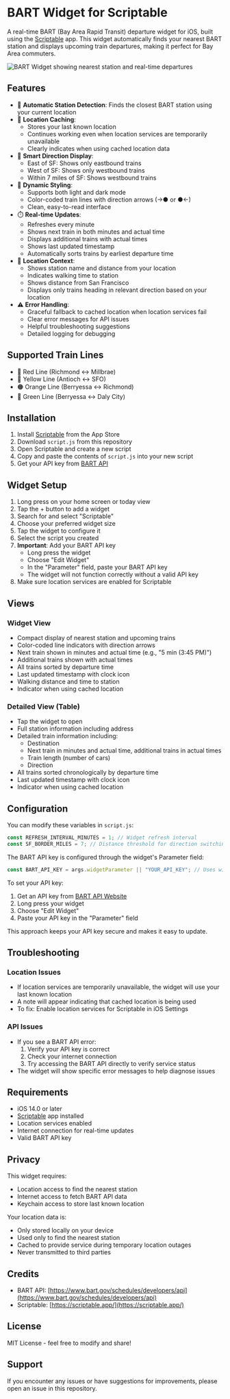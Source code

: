 # BART Widget for Scriptable

A real-time BART (Bay Area Rapid Transit) departure widget for iOS, built using the [Scriptable](https://scriptable.app/) app. This widget automatically finds your nearest BART station and displays upcoming train departures, making it perfect for Bay Area commuters.

![BART Widget showing nearest station and real-time departures](/iphone.jpeg)

## Features

- 🚉 **Automatic Station Detection**: Finds the closest BART station using your current location
- 🔄 **Location Caching**:
  - Stores your last known location
  - Continues working even when location services are temporarily unavailable
  - Clearly indicates when using cached location data
- 🚂 **Smart Direction Display**:
  - East of SF: Shows only eastbound trains
  - West of SF: Shows only westbound trains
  - Within 7 miles of SF: Shows westbound trains
- 🎨 **Dynamic Styling**:
  - Supports both light and dark mode
  - Color-coded train lines with direction arrows (→● or ●←)
  - Clean, easy-to-read interface
- ⏱️ **Real-time Updates**:
  - Refreshes every minute
  - Shows next train in both minutes and actual time
  - Displays additional trains with actual times
  - Shows last updated timestamp
  - Automatically sorts trains by earliest departure time
- 📍 **Location Context**:
  - Shows station name and distance from your location
  - Indicates walking time to station
  - Shows distance from San Francisco
  - Displays only trains heading in relevant direction based on your location
- ⚠️ **Error Handling**:
  - Graceful fallback to cached location when location services fail
  - Clear error messages for API issues
  - Helpful troubleshooting suggestions
  - Detailed logging for debugging

## Supported Train Lines

- 🔴 Red Line (Richmond ↔ Millbrae)
- 💛 Yellow Line (Antioch ↔ SFO)
- 🟠 Orange Line (Berryessa ↔ Richmond)
- 💚 Green Line (Berryessa ↔ Daly City)

## Installation

1. Install [Scriptable](https://apps.apple.com/us/app/scriptable/id1405459188) from the App Store
2. Download `script.js` from this repository
3. Open Scriptable and create a new script
4. Copy and paste the contents of `script.js` into your new script
5. Get your API key from [BART API](https://www.bart.gov/schedules/developers/api)

## Widget Setup

1. Long press on your home screen or today view
2. Tap the + button to add a widget
3. Search for and select "Scriptable"
4. Choose your preferred widget size
5. Tap the widget to configure it
6. Select the script you created
7. **Important**: Add your BART API key
   - Long press the widget
   - Choose "Edit Widget"
   - In the "Parameter" field, paste your BART API key
   - The widget will not function correctly without a valid API key
8. Make sure location services are enabled for Scriptable

## Views

### Widget View

- Compact display of nearest station and upcoming trains
- Color-coded line indicators with direction arrows
- Next train shown in minutes and actual time (e.g., "5 min (3:45 PM)")
- Additional trains shown with actual times
- All trains sorted by departure time
- Last updated timestamp with clock icon
- Walking distance and time to station
- Indicator when using cached location

### Detailed View (Table)

- Tap the widget to open
- Full station information including address
- Detailed train information including:
  - Destination
  - Next train in minutes and actual time, additional trains in actual times
  - Train length (number of cars)
  - Direction
- All trains sorted chronologically by departure time
- Last updated timestamp with clock icon
- Indicator when using cached location

## Configuration

You can modify these variables in `script.js`:

```javascript
const REFRESH_INTERVAL_MINUTES = 1; // Widget refresh interval
const SF_BORDER_MILES = 7; // Distance threshold for direction switching
```

The BART API key is configured through the widget's Parameter field:

```javascript
const BART_API_KEY = args.widgetParameter || "YOUR_API_KEY"; // Uses widget parameter
```

To set your API key:

1. Get an API key from [BART API Website](https://www.bart.gov/schedules/developers/api)
2. Long press your widget
3. Choose "Edit Widget"
4. Paste your API key in the "Parameter" field

This approach keeps your API key secure and makes it easy to update.

## Troubleshooting

### Location Issues

- If location services are temporarily unavailable, the widget will use your last known location
- A note will appear indicating that cached location is being used
- To fix: Enable location services for Scriptable in iOS Settings

### API Issues

- If you see a BART API error:
  1. Verify your API key is correct
  2. Check your internet connection
  3. Try accessing the BART API directly to verify service status
- The widget will show specific error messages to help diagnose issues

## Requirements

- iOS 14.0 or later
- [Scriptable](https://scriptable.app/) app installed
- Location services enabled
- Internet connection for real-time updates
- Valid BART API key

## Privacy

This widget requires:

- Location access to find the nearest station
- Internet access to fetch BART API data
- Keychain access to store last known location

Your location data is:

- Only stored locally on your device
- Used only to find the nearest station
- Cached to provide service during temporary location outages
- Never transmitted to third parties

## Credits

- BART API: [https://www.bart.gov/schedules/developers/api](https://www.bart.gov/schedules/developers/api)
- Scriptable: [https://scriptable.app/](https://scriptable.app/)

## License

MIT License - feel free to modify and share!

## Support

If you encounter any issues or have suggestions for improvements, please open an issue in this repository.
